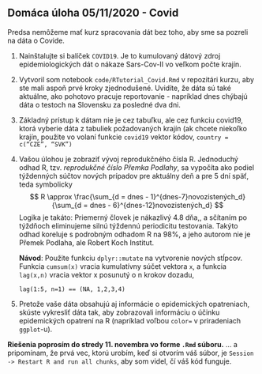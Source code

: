 ## Domáca úloha 05/11/2020 - Covid

Predsa nemôžeme mať kurz spracovania dát bez toho, aby sme sa pozreli na dáta o Covide. 

1. Nainštalujte si balíček `COVID19`. Je to kumulovaný dátový zdroj epidemiologických dát o nákaze Sars-Cov-II vo veľkom počte krajín. 

2. Vytvoril som notebook `code/RTutorial_Covid.Rmd` v repozitári kurzu, aby ste mali aspoň prvé kroky zjednodušené.  Uvidíte, že dáta sú také aktuálne, ako pohotovo pracuje reportovanie - napríklad dnes chýbajú dáta o testoch na Slovensku za posledné dva dni. 

3. Základný prístup k dátam nie je cez tabuľku, ale cez funkciu  covid19, ktorá vyberie dáta z tabuliek požadovaných krajín (ak chcete niekoľko krajín, použite vo volaní funkcie `covid19` vektor kódov,  `country = c(“CZE”, “SVK”)`

4. Vašou úlohou je zobraziť vývoj reprodukčného čísla R. Jednoduchý odhad R, tzv. _*reprodukčné číslo Přemka Podlahy*_, sa vypočíta ako podiel týždenných súčtov nových prípadov pre aktuálny deň  a pre 5 dní späť, teda symbolicky 
   $$
   R \approx \frac{\sum_{d = dnes - 1}^{dnes-7}novozistených_d}{\sum_{d = dnes - 6}^{dnes-12}novozistených_d}
   $$
   Logika je takáto:  Priemerný človek je nákazlivý 4.8 dňa,, a sčítaním po týždňoch eliminujeme silnú týždennú periodicitu testovania. Takýto odhad koreluje s podrobným odhadom R na 98%, a jeho autorom nie je Přemek Podlaha, ale Robert Koch Institut. 

   **Návod**: Použite funkciu `dplyr::mutate` na vytvorenie nových stĺpcov. Funkcia `cumsum(x)` vracia kumulatívny súčet  vektora `x`, a funkcia `lag(x,n)` vracia vektor x posunutý o n krokov dozadu, 

   ```lag(1:5, n=1) == (NA, 1,2,3,4)```

5. Pretože vaše dáta obsahujú aj informácie o epidemických opatreniach, skúste vykresliť dáta tak, aby zobrazovali informáciu o účinku epidemických opatrení na R (napríklad voľbou `color=` v priradeniach `ggplot`-u).

**Riešenia poprosím do stredy 11. novembra vo forme `.Rmd` súboru.**
... a pripomínam, že prvá vec, ktorú urobím, keď si otvorím váš súbor, je `Session -> Restart R and run all chunks`, aby som videl, čí váš kód funguje.



